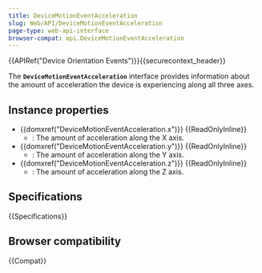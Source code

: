 ```yaml
---
title: DeviceMotionEventAcceleration
slug: Web/API/DeviceMotionEventAcceleration
page-type: web-api-interface
browser-compat: api.DeviceMotionEventAcceleration
---
```


{{APIRef("Device Orientation Events")}}{{securecontext_header}}

The **`DeviceMotionEventAcceleration`** interface provides information about the amount of acceleration the device is experiencing along all three axes.

## Instance properties

- {{domxref("DeviceMotionEventAcceleration.x")}} {{ReadOnlyInline}}
  - : The amount of acceleration along the X axis.
- {{domxref("DeviceMotionEventAcceleration.y")}} {{ReadOnlyInline}}
  - : The amount of acceleration along the Y axis.
- {{domxref("DeviceMotionEventAcceleration.z")}} {{ReadOnlyInline}}
  - : The amount of acceleration along the Z axis.

## Specifications

{{Specifications}}

## Browser compatibility

{{Compat}}
